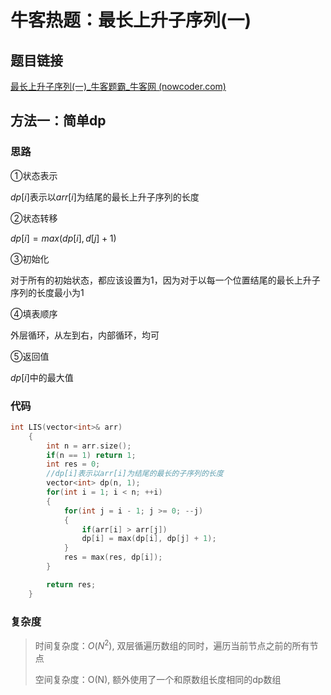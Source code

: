 # 牛客热题：最长上升子序列(一)

## 题目链接

[最长上升子序列(一)_牛客题霸_牛客网 (nowcoder.com)](https://www.nowcoder.com/practice/5164f38b67f846fb8699e9352695cd2f?tpId=295&tqId=2281434&ru=/exam/oj&qru=/ta/format-top101/question-ranking&sourceUrl=%2Fexam%2Foj)

## 方法一：简单dp

### 思路

①状态表示

$dp[i]$表示以$arr[i]$为结尾的最长上升子序列的长度

②状态转移

$dp[i] = max(dp[i], d[j] + 1)$

③初始化

对于所有的初始状态，都应该设置为1，因为对于以每一个位置结尾的最长上升子序列的长度最小为1

④填表顺序

外层循环，从左到右，内部循环，均可

⑤返回值

$dp[i]$中的最大值

### 代码

```cpp
int LIS(vector<int>& arr) 
    {
        int n = arr.size();
        if(n == 1) return 1;
        int res = 0;
        //dp[i]表示以arr[i]为结尾的最长的子序列的长度
        vector<int> dp(n, 1);
        for(int i = 1; i < n; ++i)
        {
            for(int j = i - 1; j >= 0; --j)
            {
                if(arr[i] > arr[j])
                dp[i] = max(dp[i], dp[j] + 1);
            }
            res = max(res, dp[i]);
        }

        return res;
    }
```

### 复杂度

> 时间复杂度：$O(N ^ 2)$, 双层循遍历数组的同时，遍历当前节点之前的所有节点
>
> 空间复杂度：O(N), 额外使用了一个和原数组长度相同的dp数组